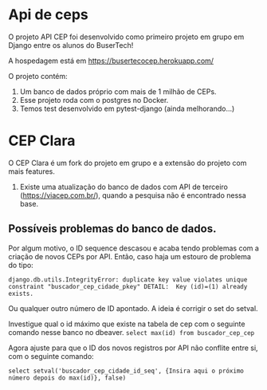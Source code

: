 # Api de ceps
O projeto API CEP foi desenvolvido como primeiro projeto em grupo em Django entre os alunos do BuserTech! 

A hospedagem está em https://busertecocep.herokuapp.com/ 

O projeto contém:
1) Um banco de dados próprio com mais de 1 milhão de CEPs.
2) Esse projeto roda com o postgres no Docker.
3) Temos test desenvolvido em pytest-django (ainda melhorando...)

# CEP Clara

O CEP Clara é um fork do projeto em grupo e a extensão do projeto com mais features. 

1) Existe uma atualização do banco de dados com API de terceiro (https://viacep.com.br/), quando a pesquisa não é encontrado nessa base. 


## Possíveis problemas do banco de dados. 
Por algum motivo, o ID sequence descasou e acaba tendo problemas com a criação de novos CEPs por API. Então, caso haja um estouro de problema do tipo:

 `django.db.utils.IntegrityError: duplicate key value violates unique constraint "buscador_cep_cidade_pkey" DETAIL:  Key (id)=(1) already exists.`

Ou qualquer outro número de ID apontado. A ideia é corrigir o set do setval. 

Investigue qual o id máximo que existe na tabela de cep com o seguinte comando nesse banco no dbeaver. 
`select max(id) from buscador_cep_cep`

Agora ajuste para que o ID dos novos registros por API não conflite entre si, com o seguinte comando:

`select setval('buscador_cep_cidade_id_seq', {Insira aqui o próximo número depois do max(id)}, false)`